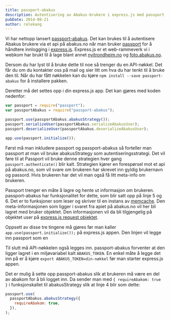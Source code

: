```yaml
---
title: passport-abakus
description: Autentisering av Abakus-brukere i express.js med passport
pubDate: 2014-08-21
author: relekang
---
```


Vi har nettopp lansert [passport-abakus](https://github.com/webkom/passport-abakus).
Det kan brukes til å autentisere Abakus brukere via et api på abakus.no når man
bruker [passport](http://passportjs.org/) for å håndtere innlogging i
[express.js](http://expressjs.com/). Express.js er et web-rammeverk vi i webkom
har brukt til å lage blant annet [nyitrondheim.no](http://nyitrondheim.no) og
[foto.abakus.no](http://foto.abakus.no).

Dersom du har lyst til å bruke dette til noe så trenger du en API-nøkkel. Det får
du om du kontakter oss på mail og sier litt om hva du har tenkt til å bruke den
til. Når du har fått nøkkelen kan du kjøre `npm install --save passport-abakus`
for å installere pakken.

Deretter må det settes opp i din express.js app. Det kan gjøres med koden nedenfor:

```js
var passport = require("passport");
var passportAbakus = require("passport-abakus");

passport.use(passportAbakus.abakusStrategy());
passport.serializeUser(passportAbakus.serializeAbakusUser);
passport.deserializeUser(passportAbakus.deserializeAbakusUser);

app.use(passport.initialize());
```

Først må man inkludere passport og passport-abakus så forteller man passport at
man vil bruke abakusStrategy som autentiseringsstrategi.
Det vil føre til at Passport vil bruke denne strategien hver gang `passport.authenticate()`
blir kalt. Strategien kjører en forespørsel mot et api på abakus.no, som vil
svare om brukeren har skrevet inn gyldig brukernavn og passord. Hvis brukeren har
det vil man også få litt meta-info om brukeren.

Passport trenger en måte å lagre og hente ut informasjon om brukeren.
passport-abakus har funksjonalitet for dette, som blir satt opp på linje 5 og 6.
Det er to funksjoner som leser og skriver til en instans av [memcache](http://memcached.org/).
Den meta-informasjonen som ligger i svaret fra apiet på abakus.no vil her bli lagret
med bruker objektet. Den informasjonen vil da bli tilgjengelig på objektet user på
[express.js request objektet](http://expressjs.com/4x/api.html#req.params).

Oppsett av disse tre tingene må gjøres før man kaller `app.use(passport.initialize());`
på express.js appen. Den linjen vil legge inn passport som en

Til slutt må API-nøkkelen også legges inn. passport-abakus forventer at den
ligger lagret i en miljøvariabel kalt `ABAKUS_TOKEN`. En enkel måte å legge det
inn på er å kjøre `export ABAKUS_TOKEN=din-nøkkel` før man starter express.js appen.

Det er mulig å sette opp passport-abakus slik at brukeren må være en del av
abakom for å bli logget inn. Da sender man med `{ requireAbakom: true }` i
funksjonskallet til abakusStrategy slik at linje 4 blir som dette:

```js
passport.use(
  passportAbakus.abakusStrategy({
    requireAbakom: true,
  }),
);
```
